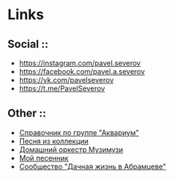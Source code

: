 # Links

## Social ::
- <https://instagram.com/pavel.severov>
- <https://facebook.com/pavel.a.severov>
- <https://vk.com/pavelseverov>
- <https://t.me/PavelSeverov>

## Other ::
- [Справочник по группе "Аквариум"](https://handbook.severov.net/) 
- [Песня из коллекции](http://garson.lipetsk.ru/pik/)
- [Домашний оркестр Музимузи](https://www.youtube.com/playlist?list=PLl6giHblia3N4qqQlOt6r-vFFkGE_Ol1h)
- [Мой песенник](http://play.severov.net/songbook/)
- [Сообщество "Дачная жизнь в Абрамцеве"](https://55km.livejournal.com/)

<!--
<br><li><b><a target="_blank" href="http://krasnyjmatros.org/">Творческое объединение "Красный матрос"</a></b>
<br><br><li><b><a target="_blank" href="http://ficus.severov.net/severov/gallery/">Галереюшка</a></b>
<br><br><li><b><a target="_blank" href="http://ficus.severov.net/severov/hibiny/">Хибины</a></b>
<br><br><li><b><a target="_blank" href="http://my.opera.com/severov/albums/">Фотографиарий</a></b>
<br><br><li><b><a target="_blank" href="http://drink.severov.net/bolivia">Путешествие в Боливию</a></b>
<br><br><li><b><a target="_blank" href="http://drink.severov.net/professory">Триллеры Белоброва и Попова </a></b>
<br><br><li><b><a target="_blank" href="http://drink.severov.net/sutyagin">Роман Константина Сутягина "Любовь и Розы"</a></b>
gallery
sashka
-->
